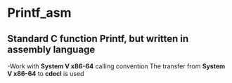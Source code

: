# Printf_asm
## Standard C function Printf, but written in assembly language

-Work with __System V x86-64__ calling convention
The transfer from __System V x86-64__ to __cdecl__ is used
